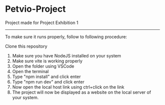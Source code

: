 # Petvio-Project
Project made for Project Exhibition 1


-----------------------------------------

To make sure it runs properly, follow to following procedure:

Clone this repository

1. Make sure you have NodeJS installed on your system
2. Make sure vite is working properly
3. Open the folder using VSCode
4. Open the terminal
5. Type "npm install" and click enter
6. Type "npm run dev" and click enter
7. Now open the local host link using ctrl+click on the link
8. The project will now be displayed as a website on the local server of your system.
